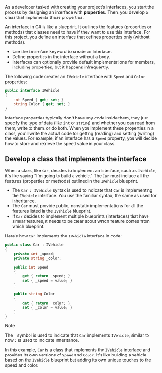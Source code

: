 As a developer tasked with creating your project's interfaces, you start the process by designing an interface with **properties**. Then, you develop a class that implements these properties.

An interface in C# is like a blueprint. It outlines the features (properties or methods) that classes need to have if they want to use this interface. For this project, you define an interface that defines properties only (without methods).

- Use the `interface` keyword to create an interface.
- Define properties in the interface without a body.
- Interfaces can optionally provide default implementations for members, including properties, but it happens infrequently.

The following code creates an `IVehicle` interface with `Speed` and `Color` properties:

```csharp
public interface IVehicle
{
    int Speed { get; set; }
    string Color { get; set; }
}
```

Interface properties typically don't have any code inside them, they just specify the type of data (like `int` or `string`) and whether you can read from them, write to them, or do both. When you implement these properties in a class, you'll write the actual code for getting (reading) and setting (writing) the values. For example, if an interface has a `Speed` property, you will decide how to store and retrieve the speed value in your class.

## Develop a class that implements the interface

When a class, like `Car`, decides to implement an interface, such as `IVehicle`, it's like saying "I'm going to build a vehicle." The `Car` must include all the features (properties or methods) outlined in the `IVehicle` blueprint.

- The `Car : IVehicle` syntax is used to indicate that `Car` is implementing the `IVehicle` interface. You use the familiar syntax, the same as used for inheritance.
- The `Car` must provide public, nonstatic implementations for all the features listed in the `IVehicle` blueprint.
- If `Car` decides to implement multiple blueprints (interfaces) that have similar features, it needs to be clear about which feature comes from which blueprint.

Here's how `Car` implements the `IVehicle` interface in code:

```csharp
public class Car : IVehicle
{
    private int _speed;
    private string _color;

    public int Speed
    {
        get { return _speed; }
        set { _speed = value; }
    }

    public string Color
    {
        get { return _color; }
        set { _color = value; }
    }
}
```

> [!NOTE]
> The `:` symbol is used to indicate that `Car` implements `IVehicle`, similar to how `:` is used to indicate inheritance.

In this example, `Car` is a class that implements the `IVehicle` interface and provides its own versions of `Speed` and `Color`. It's like building a vehicle based on the `IVehicle` blueprint but adding its own unique touches to the speed and color.